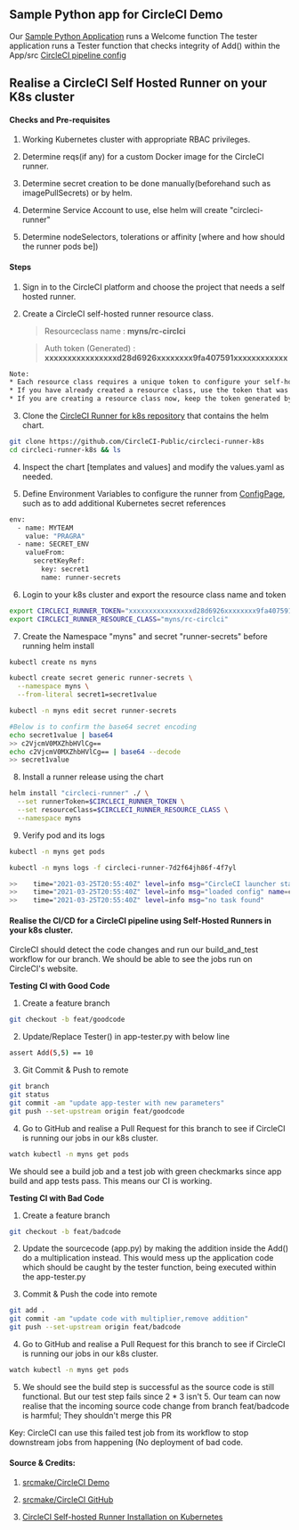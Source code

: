## Sample Python app for CircleCI Demo

Our [Sample Python Application](.app.py) runs a Welcome function
The tester application runs a Tester function that checks integrity of Add() within the App/src [CircleCI pipeline config](.circleci/config.yaml) 

## Realise a CircleCI Self Hosted Runner on your K8s cluster

#### Checks and Pre-requisites

1. Working Kubernetes cluster with appropriate RBAC privileges.

2. Determine reqs(if any) for a custom Docker image for the CircleCI runner.

3. Determine secret creation to be done manually(beforehand such as imagePullSecrets) or by helm.

4. Determine Service Account to use, else helm will create "circleci-runner"

5. Determine nodeSelectors, tolerations or affinity [where and how should the runner pods be])


#### Steps

1. Sign in to the CircleCI platform and choose the project that needs a self hosted runner.

2. Create a CircleCI self-hosted runner resource class.

    > Resourceclass name : <b>myns/rc-circlci</b>

    > Auth token (Generated)         : <b>xxxxxxxxxxxxxxxxd28d6926xxxxxxxx9fa407591xxxxxxxxxxxx</b>
```bash
Note: 
* Each resource class requires a unique token to configure your self-hosted runners during the installation process.
* If you have already created a resource class, use the token that was given to you; 
* If you are creating a resource class now, keep the token generated by your CircleCI safe for future use.
```

3. Clone the [CircleCI Runner for k8s repository](https://github.com/CircleCI-Public/circleci-runner-k8s) that contains the helm chart.

```bash
git clone https://github.com/CircleCI-Public/circleci-runner-k8s
cd circleci-runner-k8s && ls
```

4. Inspect the chart [templates and values] and modify the values.yaml as needed.

5. Define Environment Variables to configure the runner from [ConfigPage](https://circleci.com/docs/runner-config-reference), such as to add additional Kubernetes secret references

```bash
env:
  - name: MYTEAM
    value: "PRAGRA"
  - name: SECRET_ENV
    valueFrom:
      secretKeyRef:
        key: secret1
        name: runner-secrets
```


6. Login to your k8s cluster and export the resource class name and token

```bash
export CIRCLECI_RUNNER_TOKEN="xxxxxxxxxxxxxxxxd28d6926xxxxxxxx9fa407591xxxxxxxxxxxx"
export CIRCLECI_RUNNER_RESOURCE_CLASS="myns/rc-circlci"
```


7. Create the Namespace "myns" and secret "runner-secrets" before running helm install

```bash
kubectl create ns myns

kubectl create secret generic runner-secrets \
  --namespace myns \
  --from-literal secret1=secret1value

kubectl -n myns edit secret runner-secrets 

#Below is to confirm the base64 secret encoding
echo secret1value | base64
>> c2VjcmV0MXZhbHVlCg==
echo c2VjcmV0MXZhbHVlCg== | base64 --decode
>> secret1value
```


8. Install a runner release using the chart

```bash
helm install "circleci-runner" ./ \
  --set runnerToken=$CIRCLECI_RUNNER_TOKEN \
  --set resourceClass=$CIRCLECI_RUNNER_RESOURCE_CLASS \
  --namespace myns
```


9. Verify pod and its logs

```bash
kubectl -n myns get pods 

kubectl -n myns logs -f circleci-runner-7d2f64jh86f-4f7yl

>>    time="2021-03-25T20:55:40Z" level=info msg="CircleCI launcher starting" config=/var/opt/circleci/launch-agent-config.yaml
>>    time="2021-03-25T20:55:40Z" level=info msg="loaded config" name=circleci-runner-test-7d6b8fc6f-4z5wl url="https://runner.circleci.com"
>>    time="2021-03-25T20:55:40Z" level=info msg="no task found"
```


#### Realise the CI/CD for a CircleCI pipeline using Self-Hosted Runners in your k8s cluster.

​CircleCI should detect the code changes and run our build_and_test workflow for our branch. 
We should be able to see the jobs run on CircleCI's website.


<b> Testing CI with Good Code </b>

1. Create a feature branch

```bash
git checkout -b feat/goodcode
```

2. Update/Replace Tester() in app-tester.py with below line

```bash
assert Add(5,5) == 10
```

3. Git Commit & Push to remote

```bash
git branch
git status
git commit -am "update app-tester with new parameters"
git push --set-upstream origin feat/goodcode
```

4. Go to GitHub and realise a Pull Request for this branch to see if CircleCI is running our jobs in our k8s cluster. 

```bash
watch kubectl -n myns get pods
```

We should see a build job and a test job with green checkmarks since app build and app tests pass. This means our CI is working. 


<b> Testing CI with Bad Code </b>

1. Create a feature branch 

```bash
git checkout -b feat/badcode
```

2. Update the sourcecode (app.py) by making the addition inside the Add() do a multiplication instead. This would mess up the application code which should be caught by the tester function, being executed within the app-tester.py

3. Commit & Push the code into remote
```bash
git add .
git commit -am "update code with multiplier,remove addition"
git push --set-upstream origin feat/badcode
```

4. Go to GitHub and realise a Pull Request for this branch to see if CircleCI is running our jobs in our k8s cluster. 

```bash
watch kubectl -n myns get pods
```

5. We should see the build step is successful as the source code is still functional. But our test step fails since 2 * 3 isn't 5. 
Our team can now realise that the incoming source code change from branch feat/badcode is harmful; They shouldn't merge this PR

Key: CircleCI can use this failed test job from its workflow to stop downstream jobs from happening (No deployment of bad code.

#### Source & Credits: 

1. [srcmake/CircleCI Demo](https://www.srcmake.com/home/circleci)

2. [srcmake/CircleCI GitHub](https://github.com/srcmake/circleci-demo)

3. [CircleCI Self-hosted Runner Installation on Kubernetes](https://circleci.com/docs/runner-on-kubernetes)
